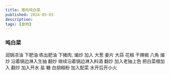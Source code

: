 ```yaml
---
title: 猪肉吨白菜
published: 2024-05-03
description: 
tags: [食物]
---
```

### 吨白菜
润锅凉油 下肥油 练出肥油 下猪肉, 煸炒 
加入 大葱 姜片 大蒜 花椒 干辣椒 八角 煸炒
沿着锅边淋入生抽 翻炒 继续沿着锅边淋入料酒 翻炒 加入老抽上色
把白菜根加入 翻炒 
加入开水 盐 糖 白胡椒粉
加入配菜 水开后开小火